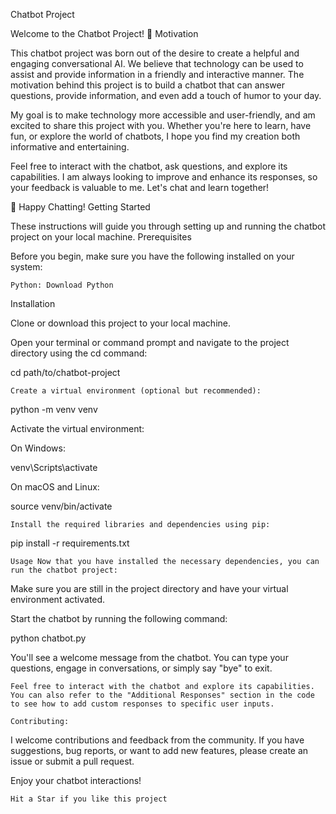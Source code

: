 Chatbot Project

Welcome to the Chatbot Project! 🤖
Motivation

This chatbot project was born out of the desire to create a helpful and engaging conversational AI. We believe that technology can be used to assist and provide information in a friendly and interactive manner. The motivation behind this project is to build a chatbot that can answer questions, provide information, and even add a touch of humor to your day.

My goal is to make technology more accessible and user-friendly, and am excited to share this project with you. Whether you're here to learn, have fun, or explore the world of chatbots, I hope you find my creation both informative and entertaining.

Feel free to interact with the chatbot, ask questions, and explore its capabilities. I am always looking to improve and enhance its responses, so your feedback is valuable to me. Let's chat and learn together!

🚀 Happy Chatting!
Getting Started

These instructions will guide you through setting up and running the chatbot project on your local machine.
Prerequisites

Before you begin, make sure you have the following installed on your system:

    Python: Download Python

Installation

Clone or download this project to your local machine.

Open your terminal or command prompt and navigate to the project directory using the cd command:

cd path/to/chatbot-project

    Create a virtual environment (optional but recommended):

python -m venv venv

Activate the virtual environment:

On Windows:

venv\Scripts\activate

On macOS and Linux:

source venv/bin/activate

    Install the required libraries and dependencies using pip:

pip install -r requirements.txt

    Usage Now that you have installed the necessary dependencies, you can run the chatbot project:

Make sure you are still in the project directory and have your virtual environment activated.

Start the chatbot by running the following command:

python chatbot.py

You'll see a welcome message from the chatbot. You can type your questions, engage in conversations, or simply say "bye" to exit.

    Feel free to interact with the chatbot and explore its capabilities. You can also refer to the "Additional Responses" section in the code to see how to add custom responses to specific user inputs.

    Contributing:

I welcome contributions and feedback from the community. If you have suggestions, bug reports, or want to add new features, please create an issue or submit a pull request.

Enjoy your chatbot interactions!

    Hit a Star if you like this project

